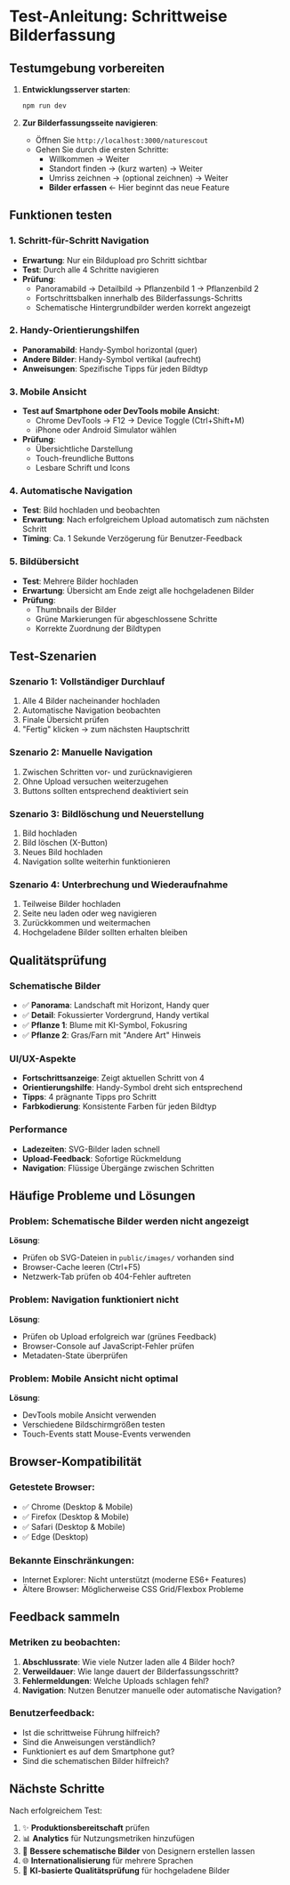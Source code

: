 # Test-Anleitung: Schrittweise Bilderfassung

## Testumgebung vorbereiten

1. **Entwicklungsserver starten**:
   ```bash
   npm run dev
   ```

2. **Zur Bilderfassungsseite navigieren**:
   - Öffnen Sie `http://localhost:3000/naturescout`
   - Gehen Sie durch die ersten Schritte:
     - Willkommen → Weiter
     - Standort finden → (kurz warten) → Weiter  
     - Umriss zeichnen → (optional zeichnen) → Weiter
     - **Bilder erfassen** ← Hier beginnt das neue Feature

## Funktionen testen

### 1. Schritt-für-Schritt Navigation
- **Erwartung**: Nur ein Bildupload pro Schritt sichtbar
- **Test**: Durch alle 4 Schritte navigieren
- **Prüfung**: 
  - Panoramabild → Detailbild → Pflanzenbild 1 → Pflanzenbild 2
  - Fortschrittsbalken innerhalb des Bilderfassungs-Schritts
  - Schematische Hintergrundbilder werden korrekt angezeigt

### 2. Handy-Orientierungshilfen
- **Panoramabild**: Handy-Symbol horizontal (quer)
- **Andere Bilder**: Handy-Symbol vertikal (aufrecht)
- **Anweisungen**: Spezifische Tipps für jeden Bildtyp

### 3. Mobile Ansicht
- **Test auf Smartphone oder DevTools mobile Ansicht**:
  - Chrome DevTools → F12 → Device Toggle (Ctrl+Shift+M)
  - iPhone oder Android Simulator wählen
- **Prüfung**:
  - Übersichtliche Darstellung
  - Touch-freundliche Buttons
  - Lesbare Schrift und Icons

### 4. Automatische Navigation
- **Test**: Bild hochladen und beobachten
- **Erwartung**: Nach erfolgreichem Upload automatisch zum nächsten Schritt
- **Timing**: Ca. 1 Sekunde Verzögerung für Benutzer-Feedback

### 5. Bildübersicht
- **Test**: Mehrere Bilder hochladen
- **Erwartung**: Übersicht am Ende zeigt alle hochgeladenen Bilder
- **Prüfung**: 
  - Thumbnails der Bilder
  - Grüne Markierungen für abgeschlossene Schritte
  - Korrekte Zuordnung der Bildtypen

## Test-Szenarien

### Szenario 1: Vollständiger Durchlauf
1. Alle 4 Bilder nacheinander hochladen
2. Automatische Navigation beobachten
3. Finale Übersicht prüfen
4. "Fertig" klicken → zum nächsten Hauptschritt

### Szenario 2: Manuelle Navigation
1. Zwischen Schritten vor- und zurücknavigieren
2. Ohne Upload versuchen weiterzugehen
3. Buttons sollten entsprechend deaktiviert sein

### Szenario 3: Bildlöschung und Neuerstellung
1. Bild hochladen
2. Bild löschen (X-Button)
3. Neues Bild hochladen
4. Navigation sollte weiterhin funktionieren

### Szenario 4: Unterbrechung und Wiederaufnahme
1. Teilweise Bilder hochladen
2. Seite neu laden oder weg navigieren
3. Zurückkommen und weitermachen
4. Hochgeladene Bilder sollten erhalten bleiben

## Qualitätsprüfung

### Schematische Bilder
- ✅ **Panorama**: Landschaft mit Horizont, Handy quer
- ✅ **Detail**: Fokussierter Vordergrund, Handy vertikal  
- ✅ **Pflanze 1**: Blume mit KI-Symbol, Fokusring
- ✅ **Pflanze 2**: Gras/Farn mit "Andere Art" Hinweis

### UI/UX-Aspekte
- **Fortschrittsanzeige**: Zeigt aktuellen Schritt von 4
- **Orientierungshilfe**: Handy-Symbol dreht sich entsprechend
- **Tipps**: 4 prägnante Tipps pro Schritt
- **Farbkodierung**: Konsistente Farben für jeden Bildtyp

### Performance
- **Ladezeiten**: SVG-Bilder laden schnell
- **Upload-Feedback**: Sofortige Rückmeldung
- **Navigation**: Flüssige Übergänge zwischen Schritten

## Häufige Probleme und Lösungen

### Problem: Schematische Bilder werden nicht angezeigt
**Lösung**: 
- Prüfen ob SVG-Dateien in `public/images/` vorhanden sind
- Browser-Cache leeren (Ctrl+F5)
- Netzwerk-Tab prüfen ob 404-Fehler auftreten

### Problem: Navigation funktioniert nicht
**Lösung**:
- Prüfen ob Upload erfolgreich war (grünes Feedback)
- Browser-Console auf JavaScript-Fehler prüfen
- Metadaten-State überprüfen

### Problem: Mobile Ansicht nicht optimal
**Lösung**:
- DevTools mobile Ansicht verwenden
- Verschiedene Bildschirmgrößen testen
- Touch-Events statt Mouse-Events verwenden

## Browser-Kompatibilität

### Getestete Browser:
- ✅ Chrome (Desktop & Mobile)
- ✅ Firefox (Desktop & Mobile)  
- ✅ Safari (Desktop & Mobile)
- ✅ Edge (Desktop)

### Bekannte Einschränkungen:
- Internet Explorer: Nicht unterstützt (moderne ES6+ Features)
- Ältere Browser: Möglicherweise CSS Grid/Flexbox Probleme

## Feedback sammeln

### Metriken zu beobachten:
1. **Abschlussrate**: Wie viele Nutzer laden alle 4 Bilder hoch?
2. **Verweildauer**: Wie lange dauert der Bilderfassungsschritt?
3. **Fehlermeldungen**: Welche Uploads schlagen fehl?
4. **Navigation**: Nutzen Benutzer manuelle oder automatische Navigation?

### Benutzerfeedback:
- Ist die schrittweise Führung hilfreich?
- Sind die Anweisungen verständlich?
- Funktioniert es auf dem Smartphone gut?
- Sind die schematischen Bilder hilfreich?

## Nächste Schritte

Nach erfolgreichem Test:
1. ✨ **Produktionsbereitschaft** prüfen
2. 📊 **Analytics** für Nutzungsmetriken hinzufügen
3. 🎨 **Bessere schematische Bilder** von Designern erstellen lassen
4. 🌐 **Internationalisierung** für mehrere Sprachen
5. 🤖 **KI-basierte Qualitätsprüfung** für hochgeladene Bilder
